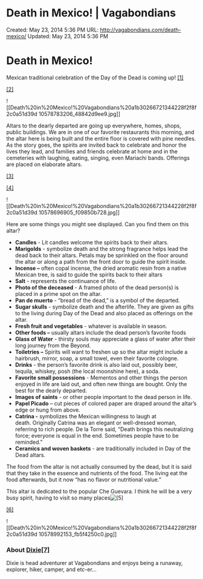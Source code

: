 # Death in Mexico! | Vagabondians

Created: May 23, 2014 5:36 PM
URL: http://vagabondians.com/death-mexico/
Updated: May 23, 2014 5:36 PM

# Death in Mexico!

Mexican traditional celebration of the Day of the Dead is coming up! [[1]](http://www.flickr.com/photos/48315294@N00/10578783206/)

[[2]](http://www.flickr.com/photos/48315294@N00/10578783206/)

![[Death%20in%20Mexico!%20Vagabondians%20a1b30266721344228f2f8f2c0a51d39d 10578783206_48842d9ee9.jpg]]

Altars to the dearly departed are going up everywhere, homes, shops, public buildings. We are in one of our favorite restaurants this morning, and the altar here is being built and the entire floor is covered with pine needles. As the story goes, the spirits are invited back to celebrate and honor the lives they lead, and families and friends celebrate at home and in the cemeteries with laughing, eating, singing, even Mariachi bands. Offerings are placed on elaborate altars.

[[3]](http://www.flickr.com/photos/48315294@N00/10578696905/)

[[4]](http://www.flickr.com/photos/48315294@N00/10578696905/)

![[Death%20in%20Mexico!%20Vagabondians%20a1b30266721344228f2f8f2c0a51d39d 10578696905_f09850b728.jpg]]

Here are some things you might see displayed. Can you find them on this altar?

- **Candles** - Lit candles welcome the spirits back to their altars.
- **Marigolds** - symbolize death and the strong fragrance helps lead the dead back to their altars. Petals may be sprinkled on the floor around the altar or along a path from the front door to guide the spirit inside.
- **Incense –** often copal incense, the dried aromatic resin from a native Mexican tree, is said to guide the spirits back to their altars
- **Salt** - represents the continuance of life.
- **Photo of the deceased** - A framed photo of the dead person(s) is placed in a prime spot on the altar.
- **Pan de muerto** - “bread of the dead,” is a symbol of the departed.
- **Sugar skulls** - symbolize death and the afterlife. They are given as gifts to the living during Day of the Dead and also placed as offerings on the altar.
- **Fresh fruit and vegetables** - whatever is available in season.
- **Other foods –** usually altars include the dead person’s favorite foods
- **Glass of Water** - thirsty souls may appreciate a glass of water after their long journey from the Beyond.
- **Toiletries –** Spirits will want to freshen up so the altar might include a hairbrush, mirror, soap, a small towel, even their favorite cologne.
- **Drinks** - the person’s favorite drink is also laid out, possibly beer, tequila, whiskey, posh (the local moonshine here), a soda.
- **Favorite small possessions** - Mementos and other things the person enjoyed in life are laid out, and often new things are bought. Only the best for the dearly departed.
- **Images of saints** - or other people important to the dead person in life.
- **Papel Picado** – cut pieces of colored paper are draped around the altar’s edge or hung from above.
- **Catrina -** symbolizes the Mexican willingness to laugh at death. Originally Catrina was an elegant or well-dressed woman, referring to rich people. De la Torre said, “Death brings this neutralizing force; everyone is equal in the end. Sometimes people have to be reminded.”
- **Ceramics and woven baskets** - are traditionally included in Day of the Dead altars.

The food from the altar is not actually consumed by the dead, but it is said that they take in the essence and nutrients of the food. The living eat the food afterwards, but it now “has no flavor or nutritional value.”

This altar is dedicated to the popular Che Guevara. I think he will be a very busy spirit, having to visit so many places![[5]](http://www.flickr.com/photos/48315294@N00/10578992153/)

[[6]](http://www.flickr.com/photos/48315294@N00/10578992153/)

![[Death%20in%20Mexico!%20Vagabondians%20a1b30266721344228f2f8f2c0a51d39d 10578992153_fb5f4250c0.jpg]]

### About [Dixie[7]](http://vagabondians.com/author/dixie/)

Dixie is head adventurer at Vagabondians and enjoys being a runaway, explorer, hiker, camper, and etc-er...